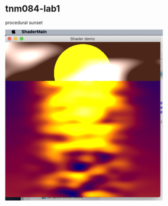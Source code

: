 # tnm084-lab1

procedural sunset

![screenshot](https://raw.githubusercontent.com/sovanny/tnm084-lab1/master/screenshot1.png "Screenshot")

